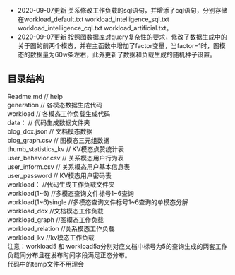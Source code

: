 - 2020-09-07更新
    关系修改工作负载的sql语句，并增添了cql语句，分别存储在workload_default.txt workload_intelligence_sql.txt workload_intelligence_cql.txt workload_artificial.txt。
- 2020-09-07更新
    按照图数据库对query复杂性的要求，修改了数据生成中的关于图的前两个模态，并在主函数中增加了factor变量，当factor=1时，图模态的数据量为60w条左右，此外更新了数据和负载生成的随机种子设置。

## 目录结构      
Readme.md                   // help      
generation                  // 各模态数据生成代码       
workload                    // 各模态工作负载生成代码      
data：                      // 代码生成数据文件夹      
blog_dox.json               // 文档模态数据        
blog_graph.csv              // 图模态三元组数据        
thumb_statistics_kv         // KV模态点赞统计表      
user_behavior.csv           // 关系模态用户行为表      
user_inform.csv            // 关系模态用户基本信息表       
user_password              // KV模态用户密码表        
workload：                   //代码生成工作负载文件夹       
workload(1~6)           //多模态查询文件标号1~6查询        
workload(1~6)single     //多模态查询文件标号1~6查询的单模态分解       
workload_dox            //文档模态工作负载        
workload_graph          //图模态工作负载        
workload_relation       //关系模态工作负载        
workload_kv             //kv模态工作负载        
注意：workload5 和 workload5a分别对应文档中标号为5的查询生成的两套工作负载同分布且在发布时间字段满足正态分布。     
     代码中的temp文件不用理会
